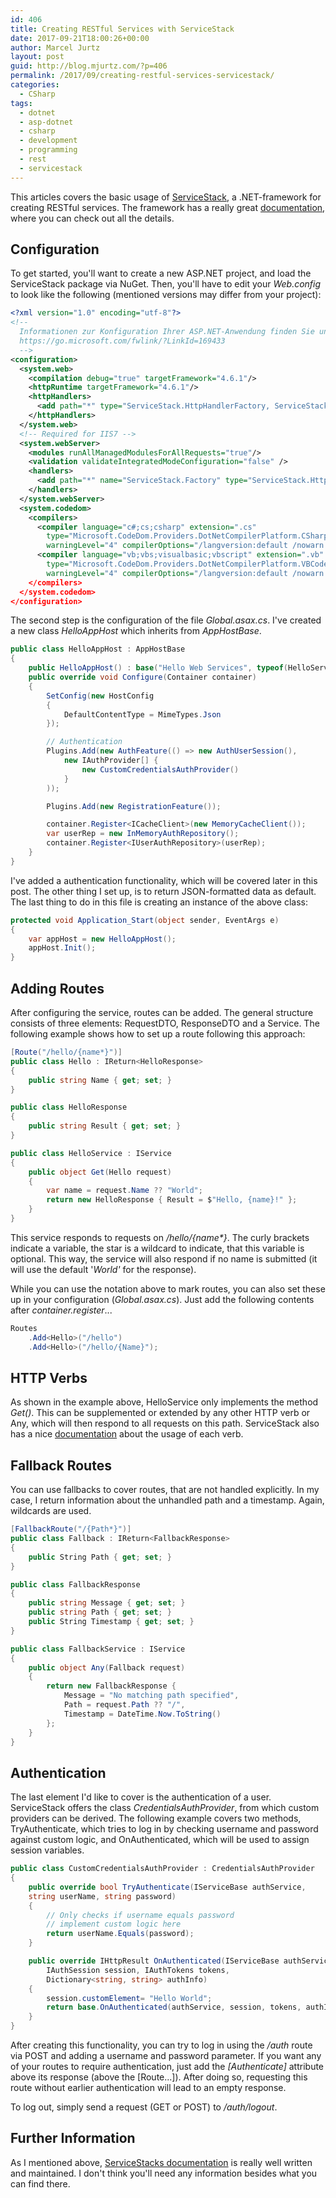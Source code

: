 ```yaml
---
id: 406
title: Creating RESTful Services with ServiceStack
date: 2017-09-21T18:00:26+00:00
author: Marcel Jurtz
layout: post
guid: http://blog.mjurtz.com/?p=406
permalink: /2017/09/creating-restful-services-servicestack/
categories:
  - CSharp
tags:
  - dotnet
  - asp-dotnet
  - csharp
  - development
  - programming
  - rest
  - servicestack
---
```

This articles covers the basic usage of [ServiceStack](https://servicestack.net/), a .NET-framework for creating RESTful services. The framework has a really great [documentation](http://docs.servicestack.net/), where you can check out all the details.

## Configuration

To get started, you'll want to create a new ASP.NET project, and load the ServiceStack package via NuGet. Then, you'll have to edit your _Web.config_ to look like the following (mentioned versions may differ from your project):

```xml
<?xml version="1.0" encoding="utf-8"?>
<!--
  Informationen zur Konfiguration Ihrer ASP.NET-Anwendung finden Sie unter
  https://go.microsoft.com/fwlink/?LinkId=169433
  -->
<configuration>
  <system.web>
    <compilation debug="true" targetFramework="4.6.1"/>
    <httpRuntime targetFramework="4.6.1"/>
    <httpHandlers>
      <add path="*" type="ServiceStack.HttpHandlerFactory, ServiceStack" verb="*"/>
    </httpHandlers>
  </system.web>
  <!-- Required for IIS7 -->
  <system.webServer>
    <modules runAllManagedModulesForAllRequests="true"/>
    <validation validateIntegratedModeConfiguration="false" />
    <handlers>
      <add path="*" name="ServiceStack.Factory" type="ServiceStack.HttpHandlerFactory, ServiceStack" verb="*" preCondition="integratedMode" resourceType="Unspecified" allowPathInfo="true" />
    </handlers>
  </system.webServer>
  <system.codedom>
    <compilers>
      <compiler language="c#;cs;csharp" extension=".cs"
        type="Microsoft.CodeDom.Providers.DotNetCompilerPlatform.CSharpCodeProvider, Microsoft.CodeDom.Providers.DotNetCompilerPlatform, Version=1.0.5.0, Culture=neutral, PublicKeyToken=31bf3513ad364e35"
        warningLevel="4" compilerOptions="/langversion:default /nowarn:1659;1699;1701"/>
      <compiler language="vb;vbs;visualbasic;vbscript" extension=".vb"
        type="Microsoft.CodeDom.Providers.DotNetCompilerPlatform.VBCodeProvider, Microsoft.CodeDom.Providers.DotNetCompilerPlatform, Version=1.0.5.0, Culture=neutral, PublicKeyToken=31bf3513ad364e35"
        warningLevel="4" compilerOptions="/langversion:default /nowarn:41008 /define:_MYTYPE=\"Web\" /optionInfer+"/>
    </compilers>
  </system.codedom>
</configuration>
```

The second step is the configuration of the file _Global.asax.cs_. I've created a new class _HelloAppHost_ which inherits from _AppHostBase_.

```csharp
public class HelloAppHost : AppHostBase
{
    public HelloAppHost() : base("Hello Web Services", typeof(HelloService).Assembly) { }
    public override void Configure(Container container)
    {
        SetConfig(new HostConfig
        {
            DefaultContentType = MimeTypes.Json
        });

        // Authentication
        Plugins.Add(new AuthFeature(() => new AuthUserSession(),
            new IAuthProvider[] {
                new CustomCredentialsAuthProvider()
            }
        ));

        Plugins.Add(new RegistrationFeature());

        container.Register<ICacheClient>(new MemoryCacheClient());
        var userRep = new InMemoryAuthRepository();
        container.Register<IUserAuthRepository>(userRep);
    }
}
```

I've added a authentication functionality, which will be covered later in this post. The other thing I set up, is to return JSON-formatted data as default. The last thing to do in this file is creating an instance of the above class:

```csharp
protected void Application_Start(object sender, EventArgs e)
{
    var appHost = new HelloAppHost();
    appHost.Init();
}
```

## Adding Routes

After configuring the service, routes can be added. The general structure consists of three elements: RequestDTO, ResponseDTO and a Service. The following example shows how to set up a route following this approach:

```csharp
[Route("/hello/{name*}")]
public class Hello : IReturn<HelloResponse>
{
    public string Name { get; set; }
}

public class HelloResponse
{
    public string Result { get; set; }
}

public class HelloService : IService
{
    public object Get(Hello request)
    {
        var name = request.Name ?? "World";
        return new HelloResponse { Result = $"Hello, {name}!" };
    }
}
```

This service responds to requests on _/hello/{name*}_. The curly brackets indicate a variable, the star is a wildcard to indicate, that this variable is optional. This way, the service will also respond if no name is submitted (it will use the default '_World'_ for the response).

While you can use the notation above to mark routes, you can also set these up in your configuration (_Global.asax.cs_). Just add the following contents after _container.register_...

```csharp
Routes
    .Add<Hello>("/hello")
    .Add<Hello>("/hello/{Name}");
```

## HTTP Verbs

As shown in the example above, HelloService only implements the method _Get()_. This can be supplemented or extended by any other HTTP verb or Any, which will then respond to all requests on this path. ServiceStack also has a nice [documentation](http://docs.servicestack.net/design-rest-services) about the usage of each verb.

## Fallback Routes

You can use fallbacks to cover routes, that are not handled explicitly. In my case, I return information about the unhandled path and a timestamp. Again, wildcards are used.

```csharp
[FallbackRoute("/{Path*}")]
public class Fallback : IReturn<FallbackResponse>
{
    public String Path { get; set; }
}

public class FallbackResponse
{
    public string Message { get; set; }
    public string Path { get; set; }
    public String Timestamp { get; set; }
}

public class FallbackService : IService
{
    public object Any(Fallback request)
    {
        return new FallbackResponse {
            Message = "No matching path specified",
            Path = request.Path ?? "/",
            Timestamp = DateTime.Now.ToString()
        };
    }
}
```

## Authentication

The last element I'd like to cover is the authentication of a user. ServiceStack offers the class _CredentialsAuthProvider_, from which custom providers can be derived. The following example covers two methods, TryAuthenticate, which tries to log in by checking username and password against custom logic, and OnAuthenticated, which will be used to assign session variables.

```csharp
public class CustomCredentialsAuthProvider : CredentialsAuthProvider
{
    public override bool TryAuthenticate(IServiceBase authService,
    string userName, string password)
    {
        // Only checks if username equals password
        // implement custom logic here
        return userName.Equals(password);
    }

    public override IHttpResult OnAuthenticated(IServiceBase authService,
        IAuthSession session, IAuthTokens tokens,
        Dictionary<string, string> authInfo)
    {
        session.customElement= "Hello World";
        return base.OnAuthenticated(authService, session, tokens, authInfo);
    }
}
```

After creating this functionality, you can try to log in using the _/auth_ route via POST and adding a username and password parameter. If you want any of your routes to require authentication, just add the _[Authenticate]_ attribute above its response (above the [Route...]). After doing so, requesting this route without earlier authentication will lead to an empty response.

To log out, simply send a request (GET or POST) to _/auth/logout_.

## Further Information

As I mentioned above, [ServiceStacks documentation](http://docs.servicestack.net/) is really well written and maintained. I don't think you'll need any information besides what you can find there.
